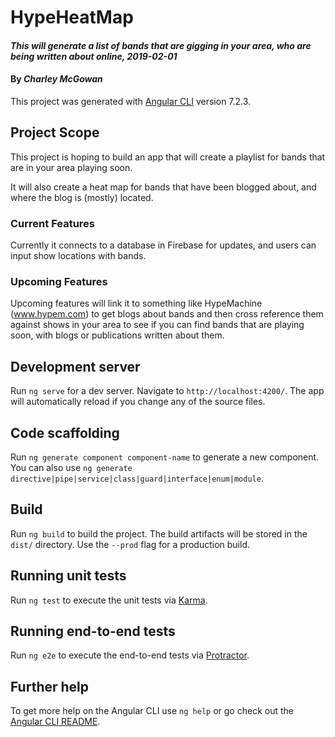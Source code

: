 # HypeHeatMap

#### _This will generate a list of bands that are gigging in your area, who are being written about online, 2019-02-01_

#### By _**Charley McGowan**_

This project was generated with [Angular CLI](https://github.com/angular/angular-cli) version 7.2.3.

## Project Scope

This project is hoping to build an app that will create a playlist for bands that are in your area playing soon. 

It will also create a heat map for bands that have been blogged about, and where the blog is (mostly) located. 

### Current Features
Currently it connects to a database in Firebase for updates, and users can input show locations with bands. 

### Upcoming Features
Upcoming features will link it to something like HypeMachine (www.hypem.com) to get blogs about bands and then cross reference them against shows in your area to see if you can find bands that are playing soon, with blogs or publications written about them.

## Development server

Run `ng serve` for a dev server. Navigate to `http://localhost:4200/`. The app will automatically reload if you change any of the source files.

## Code scaffolding

Run `ng generate component component-name` to generate a new component. You can also use `ng generate directive|pipe|service|class|guard|interface|enum|module`.

## Build

Run `ng build` to build the project. The build artifacts will be stored in the `dist/` directory. Use the `--prod` flag for a production build.

## Running unit tests

Run `ng test` to execute the unit tests via [Karma](https://karma-runner.github.io).

## Running end-to-end tests

Run `ng e2e` to execute the end-to-end tests via [Protractor](http://www.protractortest.org/).

## Further help

To get more help on the Angular CLI use `ng help` or go check out the [Angular CLI README](https://github.com/angular/angular-cli/blob/master/README.md).
